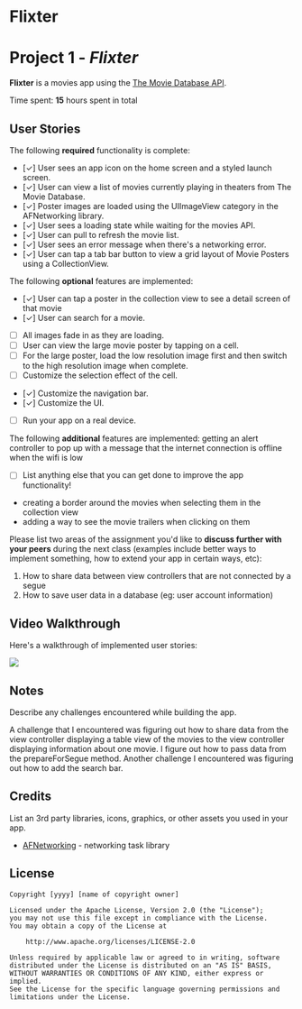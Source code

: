 # Flixter
# Project 1 - *Flixter*

**Flixter** is a movies app using the [The Movie Database API](http://docs.themoviedb.apiary.io/#).

Time spent: **15** hours spent in total

## User Stories

The following **required** functionality is complete:

- [✓] User sees an app icon on the home screen and a styled launch screen.
- [✓] User can view a list of movies currently playing in theaters from The Movie Database.
- [✓] Poster images are loaded using the UIImageView category in the AFNetworking library.
- [✓] User sees a loading state while waiting for the movies API.
- [✓] User can pull to refresh the movie list.
- [✓] User sees an error message when there's a networking error.
- [✓] User can tap a tab bar button to view a grid layout of Movie Posters using a CollectionView.

The following **optional** features are implemented:

- [✓] User can tap a poster in the collection view to see a detail screen of that movie
- [✓] User can search for a movie.
- [ ] All images fade in as they are loading.
- [ ] User can view the large movie poster by tapping on a cell.
- [ ] For the large poster, load the low resolution image first and then switch to the high resolution image when complete.
- [ ] Customize the selection effect of the cell.
- [✓] Customize the navigation bar.
- [✓] Customize the UI.
- [ ] Run your app on a real device.

The following **additional** features are implemented: getting an alert controller to pop up with a message that the internet connection is offline when the wifi is low

- [ ] List anything else that you can get done to improve the app functionality!
- creating a border around the movies when selecting them in the collection view
- adding a way to see the movie trailers when clicking on them

Please list two areas of the assignment you'd like to **discuss further with your peers** during the next class (examples include better ways to implement something, how to extend your app in certain ways, etc):

1. How to share data between view controllers that are not connected by a segue
2. How to save user data in a database (eg: user account information)

## Video Walkthrough

Here's a walkthrough of implemented user stories:

![](https://github.com/shrevin/Flixter/blob/main/ezgif.com-gif-maker.gif)

## Notes

Describe any challenges encountered while building the app.

A challenge that I encountered was figuring out how to share data from the view controller displaying a table view of the movies to the view controller displaying information about one movie. I figure out how to pass data from the prepareForSegue method. Another challenge I encountered was figuring out how to add the search bar. 

## Credits

List an 3rd party libraries, icons, graphics, or other assets you used in your app.

- [AFNetworking](https://github.com/AFNetworking/AFNetworking) - networking task library

## License

    Copyright [yyyy] [name of copyright owner]

    Licensed under the Apache License, Version 2.0 (the "License");
    you may not use this file except in compliance with the License.
    You may obtain a copy of the License at

        http://www.apache.org/licenses/LICENSE-2.0

    Unless required by applicable law or agreed to in writing, software
    distributed under the License is distributed on an "AS IS" BASIS,
    WITHOUT WARRANTIES OR CONDITIONS OF ANY KIND, either express or implied.
    See the License for the specific language governing permissions and
    limitations under the License.
